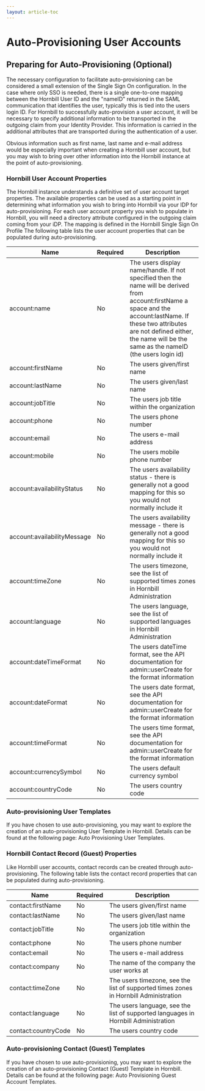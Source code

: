 ```yaml
---
layout: article-toc
---
```

# Auto-Provisioning User Accounts
## Preparing for Auto-Provisioning (Optional)
The necessary configuration to facilitate auto-provisioning can be considered a small extension of the Single Sign On configuration. In the case where only SSO is needed, there is a single one-to-one mapping between the Hornbill User ID and the "nameID" returned in the SAML communication that identifies the user, typically this is tied into the users login ID. For Hornbill to successfully auto-provision a user account, it will be necessary to specify additional information to be transported in the outgoing claim from your Identity Provider. This information is carried in the additional attributes that are transported during the authentication of a user.

Obvious information such as first name, last name and e-mail address would be especially important when creating a Hornbill user account, but you may wish to bring over other information into the Hornbill instance at the point of auto-provisioning.

### Hornbill User Account Properties
The Hornbill instance understands a definitive set of user account target properties. The available properties can be used as a starting point in determining what information you wish to bring into Hornbill via your IDP for auto-provisioning. For each user account property you wish to populate in Hornbill, you will need a directory attribute configured in the outgoing claim coming from your iDP. The mapping is defined in the Hornbill Single Sign On Profile The following table lists the user account properties that can be populated during auto-provisioning.

|Name|Required|Description|
|-|-|-|
|account:name|No|The users display name/handle. If not specified then the name will be derived from account:firstName a space and the account:lastName. If these two attributes are not defined either, the name will be the same as the nameID (the users login id)|
|account:firstName|No|The users given/first name|
|account:lastName|No|The users given/last name|
|account:jobTitle|No|The users job title within the organization|
|account:phone|No|The users phone number|
|account:email|No|The users e-mail address|
|account:mobile|No|The users mobile phone number|
|account:availabilityStatus|No|The users availability status - there is generally not a good mapping for this so you would not normally include it|
|account:availabilityMessage|No|The users availability message - there is generally not a good mapping for this so you would not normally include it|
|account:timeZone|No|The users timezone, see the list of supported times zones in Hornbill Administration|
|account:language|No|The users language, see the list of supported languages in Hornbill Administration|
|account:dateTimeFormat|No|The users dateTime format, see the API documentation for admin::userCreate for the format information|
|account:dateFormat|No|The users date format, see the API documentation for admin::userCreate for the format information|
|account:timeFormat|No|The users time format, see the API documentation for admin::userCreate for the format information|
|account:currencySymbol|No|The users default currency symbol|
|account:countryCode|No|The users country code|

### Auto-provisioning User Templates
If you have chosen to use auto-provisioning, you may want to explore the creation of an auto-provisioning User Template in Hornbill. Details can be found at the following page: Auto Provisioning User Templates.

### Hornbill Contact Record (Guest) Properties
Like Hornbill user accounts, contact records can be created through auto-provisioning. The following table lists the contact record properties that can be populated during auto-provisioning.

|Name|Required|Description|
|-|-|-|
|contact:firstName|No|The users given/first name|
|contact:lastName|No|The users given/last name|
|contact:jobTitle|No|The users job title within the organization|
|contact:phone|No|The users phone number|
|contact:email|No|The users e-mail address|
|contact:company|No|The name of the company the user works at|
|contact:timeZone|No|The users timezone, see the list of supported times zones in Hornbill Administration|
|contact:language|No|The users language, see the list of supported languages in Hornbill Administration|
|contact:countryCode|No|The users country code|

### Auto-provisioning Contact (Guest) Templates
If you have chosen to use auto-provisioning, you may want to explore the creation of an auto-provisioning Contact (Guest) Template in Hornbill. Details can be found at the following page: Auto Provisioning Guest Account Templates.